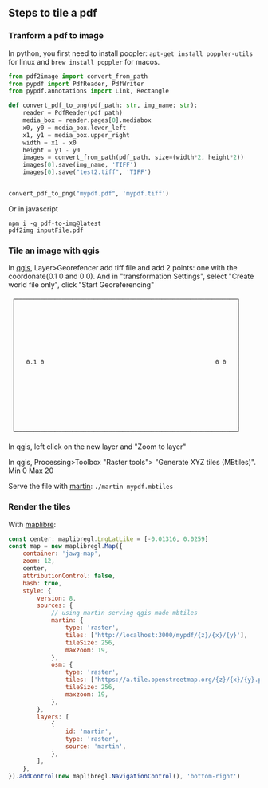## Steps to tile a pdf

### Tranform a pdf to image

In python, you first need to install poopler: `apt-get install poppler-utils` for linux and `brew install poppler` for macos.

```python
from pdf2image import convert_from_path
from pypdf import PdfReader, PdfWriter
from pypdf.annotations import Link, Rectangle

def convert_pdf_to_png(pdf_path: str, img_name: str):
    reader = PdfReader(pdf_path)
    media_box = reader.pages[0].mediabox
    x0, y0 = media_box.lower_left
    x1, y1 = media_box.upper_right
    width = x1 - x0
    height = y1 - y0
    images = convert_from_path(pdf_path, size=(width*2, height*2))
    images[0].save(img_name, 'TIFF')
    images[0].save("test2.tiff", 'TIFF')


convert_pdf_to_png("mypdf.pdf", 'mypdf.tiff')
```

Or in javascript

```
npm i -g pdf-to-img@latest
pdf2img inputFile.pdf
```

### Tile an image with qgis

In [qgis](https://www.qgis.org/), Layer>Georefencer add tiff file and add 2 points: one with the coordonate(0.1 0 and 0 0). And in "transformation Settings", select "Create world file only", click "Start Georeferencing"

```                                       
 ┌──────────────────────────────────────────────────────────────┐ 
 │                                                              │ 
 │                                                              │ 
 │                                                              │ 
 │                                                              │ 
 │                                                              │ 
 │                                                              │ 
 │                                                              │ 
 │                                                              │ 
 │   0.1 0                                                0 0   │ 
 │                                                              │ 
 │                                                              │ 
 │                                                              │ 
 │                                                              │ 
 │                                                              │ 
 │                                                              │ 
 │                                                              │ 
 │                                                              │ 
 │                                                              │ 
 └──────────────────────────────────────────────────────────────┘ 
```


In qgis, left click on the new layer and "Zoom to layer"

In qgis, Processing>Toolbox "Raster tools"> "Generate XYZ tiles (MBtiles)". Min 0 Max 20

Serve the file with [martin](https://github.com/maplibre/martin): `./martin mypdf.mbtiles`

### Render the tiles 

With [maplibre](https://maplibre.org/):

```javascript
const center: maplibregl.LngLatLike = [-0.01316, 0.0259]
const map = new maplibregl.Map({
    container: 'jawg-map',
    zoom: 12,
    center,
    attributionControl: false,
    hash: true,
    style: {
        version: 8,
        sources: {
            // using martin serving qgis made mbtiles
            martin: {
                type: 'raster',
                tiles: ['http://localhost:3000/mypdf/{z}/{x}/{y}'],
                tileSize: 256,
                maxzoom: 19,
            },
            osm: {
                type: 'raster',
                tiles: ['https://a.tile.openstreetmap.org/{z}/{x}/{y}.png'],
                tileSize: 256,
                maxzoom: 19,
            },
        },
        layers: [
            {
                id: 'martin',
                type: 'raster',
                source: 'martin',
            },
        ],
    },
}).addControl(new maplibregl.NavigationControl(), 'bottom-right')
```
